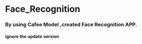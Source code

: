 # Face_Recognition

### By using Cafee Model ,created Face Recognition APP.

#### ignore the update version
